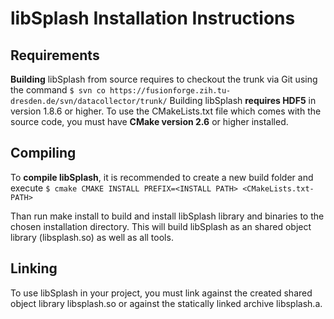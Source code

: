 libSplash Installation Instructions
===================================

Requirements
------------

**Building** libSplash from source requires to checkout the trunk via Git
using the command
`$ svn co https://fusionforge.zih.tu-dresden.de/svn/datacollector/trunk/`
Building libSplash **requires HDF5** in version 1.8.6 or higher.
To use the CMakeLists.txt file which comes with the source code, you must have **CMake version 2.6**
or higher installed.


Compiling
---------

To **compile libSplash**, it is recommended to create a new build folder and execute
`$ cmake CMAKE INSTALL PREFIX=<INSTALL PATH> <CMakeLists.txt-PATH>`

Than run make install to build and install libSplash library and binaries to the chosen
installation directory. This will build libSplash as an shared object library (libsplash.so)
as well as all tools.


Linking
------

To use libSplash in your project, you must link against the created shared object library
libsplash.so or against the statically linked archive libsplash.a.

